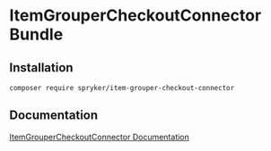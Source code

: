 # ItemGrouperCheckoutConnector Bundle

## Installation

```
composer require spryker/item-grouper-checkout-connector
```

## Documentation

[ItemGrouperCheckoutConnector Documentation](https://spryker.github.io/item-grouper-checkout-connector/index.html)
